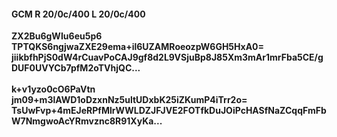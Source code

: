 #### GCM R 20/0c/400 L 20/0c/400
**ZX2Bu6gWIu6eu5p6**<br/>**TPTQKS6ngjwaZXE29ema+il6UZAMRoeozpW6GH5HxA0=**<br/>**jiikbfhPjS0dW4rCuavPoCAJ9gf8d2L9VSjuBp8J85Xm3mAr1mrFba5CE/gDUF0UVYCb7pfM2oTVhjQC...**<br/><br/>
**k+v1yzo0cO6PaVtn**<br/>**jm09+m3lAWD1oDzxnNz5ultUDxbK25iZKumP4iTrr2o=**<br/>**TsUwFvp+4mEJeRPfMlrWWLDZJFJVE2FOTfkDuJOiPcHASfNaZCqqFmFbW7NmgwoAcYRmvznc8R91XyKa...**